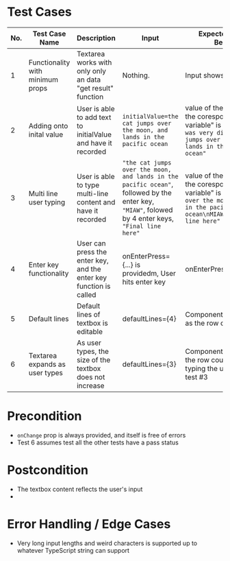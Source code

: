# Test Cases
| No. | Test Case Name                   | Description                                                        | Input                                                                                                                                              | Expected Output / Behavior                                                                                                                                      | Status |
| --- | -------------------------------- | ------------------------------------------------------------------ | -------------------------------------------------------------------------------------------------------------------------------------------------- | --------------------------------------------------------------------------------------------------------------------------------------------------------------- | ------ |
| 1   | Functionality with minimum props | Textarea works with only only an data "get result" function        | Nothing.                                                                                                                                           | Input shows "1500"                                                                                                                                              | PASS   |
| 2   | Adding onto inital value         | User is able to add text to initialValue and have it recorded      | `initialValue=the cat jumps over the moon, and lands in the pacific ocean`                                                                         | value of the textarea and the coresponding "output variable" is `"the math exam was very difficultthe cat jumps over the moon, and lands in the pacific ocean"` | PASS   |
| 3   | Multi line user typing           | User is able to type multi-line content and have it recorded       | `"the cat jumps over the moon, and lands in the pacific ocean"`, followed by the enter key, `"MIAW"`, folowed by 4 enter keys, `"Final line here"` | value of the textarea and the coresponding "output variable" is `"the cat jumps over the moon, and lands in the pacific ocean\nMIAW.\n\n\n\nFinal line here"`   | PASS   |
| 4   | Enter key functionality          | User can press the enter key, and the enter key function is called | onEnterPress={...}  is providedm, User hits enter key                                                                                              | onEnterPress is called                                                                                                                                          | PASS   |
| 5   | Default lines                    | Default lines of textbox is editable                               | defaultLines={4}                                                                                                                                   | Component renders with 4 as the row count                                                                                                                       | PASS   |
| 6   | Textarea expands as user types   | As user types, the size of the textbox does not increase           | defaultLines={3}                                                                                                                                   | Component still has 3 as the row count, even after typing the user input in test #3                                                                             | PASS   |

# Precondition
- `onChange` prop is always provided, and itself is free of errors
- Test 6 assumes test all the other tests have a pass status


# Postcondition
- The textbox content reflects the user's input
- 


# Error Handling / Edge Cases
- Very long input lengths and weird characters is supported up to whatever TypeScript string can support
